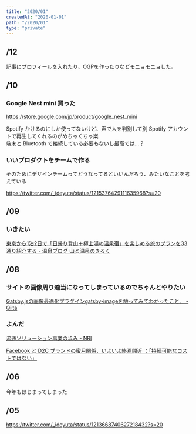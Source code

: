 ```yaml
---
title: "2020/01"
createdAt: "2020-01-01"
path: "/2020/01"
type: "private"
---
```


## /12

記事にプロフィールを入れたり、OGPを作ったりなどモニョモニョした。


## /10

### Google Nest mini 買った

https://store.google.com/jp/product/google_nest_mini

Spotify かけるのにしか使ってないけど、声で人を判別して別 Spotify アカウントで再生してくれるのがめちゃくちゃ楽  
端末と Bluetooth で接続している必要もないし最高では...？

### いいプロダクトをチームで作る

そのためにデザインチームってどうなってるといいんだろう、みたいなことを考えている

https://twitter.com/_ideyuta/status/1215376429111635968?s=20


## /09


### いきたい

[東京から1泊2日で「日帰り登山＋極上湯の温泉宿」を楽しめる旅のプランを33通り紹介する - 温泉ブログ 山と温泉のきろく](https://www.yamaonsen.com/entry/yuruyama_onsen)


## /08

### サイトの画像周り適当になってしまっているのでちゃんとやりたい

[Gatsby.jsの画像最適化プラグインgatsby-imageを触ってみてわかったこと。 - Qiita](https://qiita.com/tkkrr/items/34f384956fb968a30fe5)

### よんだ

[流通ソリューション事業の歩み - NRI](https://www.nri.com/jp/service/iis/ryutsu_solution)

[Facebook と D2C ブランドの蜜月関係、いよいよ終焉間近 ：「持続可能なコストではない」](https://digiday.jp/brands/costs-just-became-unsustainable-the-year-facebook-fell-out-of-favor-with-dtc-brands/amp/?__twitter_impression=true)


## /06

今年もはじまってしまった

## /05

https://twitter.com/_ideyuta/status/1213668740627218432?s=20
